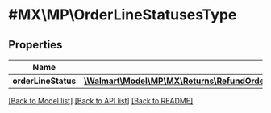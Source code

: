 # #MX\MP\OrderLineStatusesType

## Properties

Name | Type | Description | Notes
------------ | ------------- | ------------- | -------------
**orderLineStatus** | [**\Walmart\Model\MP\MX\Returns\RefundOrderLinesRequestOrderRefundOrderLinesOrderLineInnerOrderLineStatusesOrderLineStatus**](RefundOrderLinesRequestOrderRefundOrderLinesOrderLineInnerOrderLineStatusesOrderLineStatus.md) |  |


[[Back to Model list]](../) [[Back to API list]](../../Api/MX/MP) [[Back to README]](../../README.md)
